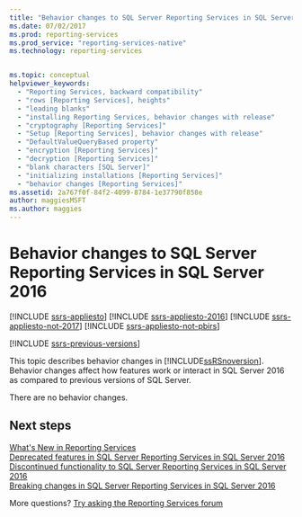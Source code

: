 ```yaml
---
title: "Behavior changes to SQL Server Reporting Services in SQL Server 2016 | Microsoft Docs"
ms.date: 07/02/2017
ms.prod: reporting-services
ms.prod_service: "reporting-services-native"
ms.technology: reporting-services


ms.topic: conceptual
helpviewer_keywords: 
  - "Reporting Services, backward compatibility"
  - "rows [Reporting Services], heights"
  - "leading blanks"
  - "installing Reporting Services, behavior changes with release"
  - "cryptography [Reporting Services]"
  - "Setup [Reporting Services], behavior changes with release"
  - "DefaultValueQueryBased property"
  - "encryption [Reporting Services]"
  - "decryption [Reporting Services]"
  - "blank characters [SQL Server]"
  - "initializing installations [Reporting Services]"
  - "behavior changes [Reporting Services]"
ms.assetid: 2a767f0f-84f2-4099-8784-1e37790f858e
author: maggiesMSFT
ms.author: maggies
---
```


# Behavior changes to SQL Server Reporting Services in SQL Server 2016

[!INCLUDE [ssrs-appliesto](../includes/ssrs-appliesto.md)] [!INCLUDE [ssrs-appliesto-2016](../includes/ssrs-appliesto-2016.md)] [!INCLUDE [ssrs-appliesto-not-2017](../includes/ssrs-appliesto-not-2017.md)] [!INCLUDE [ssrs-appliesto-not-pbirs](../includes/ssrs-appliesto-not-pbirs.md)]

[!INCLUDE [ssrs-previous-versions](../includes/ssrs-previous-versions.md)]

This topic describes behavior changes in [!INCLUDE[ssRSnoversion](../includes/ssrsnoversion-md.md)]. Behavior changes affect how features work or interact in SQL Server 2016 as compared to previous versions of SQL Server.  

There are no behavior changes.

## Next steps

[What's New in Reporting Services](../reporting-services/what-s-new-in-sql-server-reporting-services-ssrs.md)    
[Deprecated features in SQL Server Reporting Services in SQL Server 2016](../reporting-services/deprecated-features-in-sql-server-reporting-services-ssrs.md)  
[Discontinued functionality to SQL Server Reporting Services in SQL Server 2016](../reporting-services/discontinued-functionality-to-sql-server-reporting-services-in-sql-server.md)   
[Breaking changes in SQL Server Reporting Services in SQL Server 2016](../reporting-services/breaking-changes-in-sql-server-reporting-services-in-sql-server-2016.md)

More questions? [Try asking the Reporting Services forum](https://go.microsoft.com/fwlink/?LinkId=620231)
